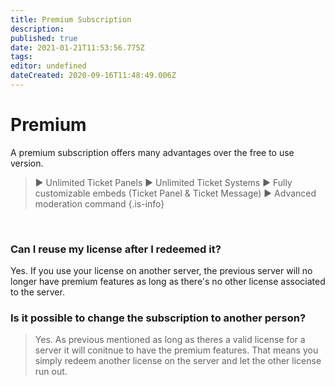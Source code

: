 ```yaml
---
title: Premium Subscription
description: 
published: true
date: 2021-01-21T11:53:56.775Z
tags: 
editor: undefined
dateCreated: 2020-09-16T11:48:49.006Z
---
```


# Premium
A premium subscription offers many advantages over the free to use version.
>► Unlimited Ticket Panels
>► Unlimited Ticket Systems
>► Fully customizable embeds (Ticket Panel & Ticket Message)
>► Advanced moderation command
{.is-info}


&nbsp;
### Can I reuse my license after I redeemed it?
Yes. If you use your license on another server, the previous server will no longer have premium features as long as there's no other license associated to the server.
&nbsp;
### Is it possible to change the subscription to another person?
> Yes. As previous mentioned as long as theres a valid license for a server it will conitnue to have the premium features. That means you simply redeem another license on the server and let the other license run out.